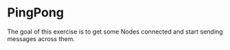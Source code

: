 # PingPong

The goal of this exercise is to get some Nodes connected and start sending
messages across them.

